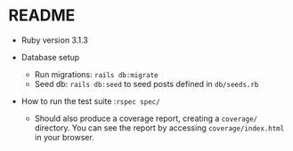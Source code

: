 # README

* Ruby version 3.1.3

* Database setup
   * Run migrations: `rails db:migrate`
	* Seed db: `rails db:seed` to seed posts defined in `db/seeds.rb`

* How to run the test suite
    :`rspec spec/`
    * Should also produce a coverage report, creating a `coverage/` directory. You can see the report by accessing `coverage/index.html` in your browser.

